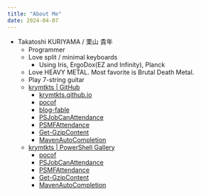 ```yaml
---
title: "About Me"
date: 2024-04-07
---
```


- Takatoshi KURIYAMA / 栗山 貴年
  - Programmer
  - Love split / minimal keyboards
    - Using Iris, ErgoDox(EZ and Infinity), Planck
  - Love HEAVY METAL. Most favorite is Brutal Death Metal.
  - Play 7-string guitar
  - [krymtkts | GitHub](https://github.com/krymtkts)
    - [krymtkts.github.io](https://github.com/krymtkts/krymtkts.github.io)
    - [pocof](https://github.com/krymtkts/pocof)
    - [blog-fable](https://github.com/krymtkts/blog-fable)
    - [PSJobCanAttendance](https://github.com/krymtkts/PSJobCanAttendance)
    - [PSMFAttendance](https://github.com/krymtkts/PSMFAttendance)
    - [Get-GzipContent](https://github.com/krymtkts/Get-GzipContent)
    - [MavenAutoCompletion](https://github.com/krymtkts/MavenAutoCompletion)
  - [krymtkts | PowerShell Gallery](https://www.powershellgallery.com/profiles/krymtkts)
    - [pocof](https://www.powershellgallery.com/packages/pocof/)
    - [PSJobCanAttendance](https://www.powershellgallery.com/packages/PSJobCanAttendance/)
    - [PSMFAttendance](https://www.powershellgallery.com/packages/PSMFAttendance/)
    - [Get-GzipContent](https://www.powershellgallery.com/packages/Get-GzipContent/)
    - [MavenAutoCompletion](https://www.powershellgallery.com/packages/MavenAutoCompletion/)

